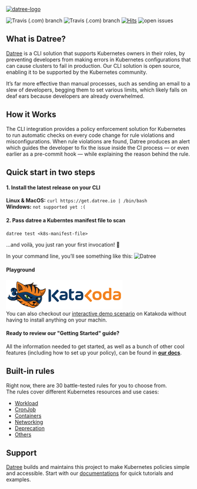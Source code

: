 [![datree-logo](https://raw.githubusercontent.com/datreeio/datree/main/images/datree_LOGO-180px.png)](#) 

![Travis (.com) branch](https://img.shields.io/travis/com/datreeio/datree/staging?label=build-staging)
![Travis (.com) branch](https://img.shields.io/travis/com/datreeio/datree/main?label=build-main)
[![Hits](https://hits.seeyoufarm.com/api/count/incr/badge.svg?url=https%3A%2F%2Fgithub.com%2Fdatreeio%2Fdatree&count_bg=%2379C83D&title_bg=%23555555&icon=github.svg&icon_color=%23E7E7E7&title=views+%28today+%2F+total%29&edge_flat=false)](https://hits.seeyoufarm.com)
![open issues](https://img.shields.io/github/issues-raw/datreeio/datree)

## What is Datree?
[Datree](https://datree.io/?utm_source=github&utm_medium=organic_oss) is a CLI solution that supports Kubernetes owners in their roles, by preventing developers from making errors in Kubernetes configurations that can cause clusters to fail in production. Our CLI solution is open source, enabling it to be supported by the Kubernetes community.  

It’s far more effective than manual processes, such as sending an email to a slew of developers, begging them to set various limits, which likely falls on deaf ears because developers are already overwhelmed.

## How it Works
The CLI integration provides a policy enforcement solution for Kubernetes to run automatic checks on every code change for rule violations and misconfigurations. When rule violations are found, Datree produces an alert which guides the developer to fix the issue inside the CI process — or even earlier as a pre-commit hook — while explaining the reason behind the rule.

## Quick start in two steps
#### 1. Install the latest release on your CLI  
**Linux & MacOS:** ``curl https://get.datree.io | /bin/bash``  
**Windows:** ``not supported yet :(``  

#### 2. Pass datree a Kuberntes manifest file to scan
``datree test <k8s-manifest-file>``  

...and voilà, you just ran your first invocation! 🥳    

In your command line, you’ll see something like this:
<img src="https://clipublic.s3.amazonaws.com/live.gif" alt="Datree" width="600" height="400">  

#### Playground
[![katakoda-logo](https://raw.githubusercontent.com/datreeio/datree/main/images/katakoda-logo.png)](#)  
You can also checkout our [interactive demo scenario](https://www.katacoda.com/datree/scenarios/datree-demo) on Katakoda without having to install anything on your machin.  

#### Ready to review our "Getting Started" guide?
All the information needed to get started, as well as a bunch of other cool features (including how to set up your policy), can be found in [**our docs**](https://hub.datree.io/getting-started/?utm_source=github&utm_medium=organic_oss).

## Built-in rules
Right now, there are 30 battle-tested rules for you to choose from.    
The rules cover different Kubernetes resources and use cases:
* [Workload](https://hub.datree.io/workload/?utm_source=github&utm_medium=organic_oss)
* [CronJob](https://hub.datree.io/cronjob/?utm_source=github&utm_medium=organic_oss)
* [Containers](https://hub.datree.io/containers/?utm_source=github&utm_medium=organic_oss)
* [Networking](https://hub.datree.io/networking/?utm_source=github&utm_medium=organic_oss)
* [Deprecation](https://hub.datree.io/deprecation/?utm_source=github&utm_medium=organic_oss)
* [Others](https://hub.datree.io/other/?utm_source=github&utm_medium=organic_oss)

## Support

[Datree](https://datree.io/?utm_source=github&utm_medium=organic_oss) builds and maintains this project to make Kubernetes policies simple and accessible. Start with our [documentations](https://hub.datree.io/?utm_source=github&utm_medium=organic_oss) for quick tutorials and examples.
